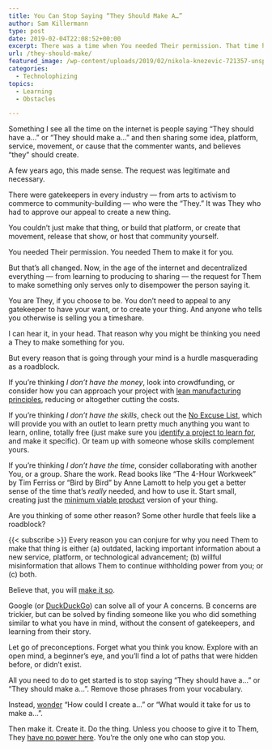 ```yaml
---
title: You Can Stop Saying “They Should Make A…”
author: Sam Killermann
type: post
date: 2019-02-04T22:08:52+00:00
excerpt: There was a time when You needed Their permission. That time has past.
url: /they-should-make/
featured_image: /wp-content/uploads/2019/02/nikola-knezevic-721357-unsplash.jpg
categories:
  - Technolophizing
topics:
  - Learning
  - Obstacles

---
```

Something I see all the time on the internet is people saying &#8220;They should have a&#8230;&#8221; or &#8220;They should make a&#8230;&#8221; and then sharing some idea, platform, service, movement, or cause that the commenter wants, and believes &#8220;they&#8221; should create.

A few years ago, this made sense. The request was legitimate and necessary. 

There were gatekeepers in every industry &#8212; from arts to activism to commerce to community-building &#8212; who were the &#8220;They.&#8221; It was They who had to approve our appeal to create a new thing.

You couldn&#8217;t just make that thing, or build that platform, or create that movement, release that show, or host that community yourself. 

You needed Their permission. You needed Them to make it for you.

<!--more-->

But that&#8217;s all changed. Now, in the age of the internet and decentralized everything &#8212; from learning to producing to sharing &#8212; the request for Them to make something only serves only to disempower the person saying it. 

You are They, if you choose to be. You don&#8217;t need to appeal to any gatekeeper to have your want, or to create your thing. And anyone who tells you otherwise is selling you a timeshare.

I can hear it, in your head. That reason why you might be thinking you need a They to make something for you. 

But every reason that is going through your mind is a hurdle masquerading as a roadblock.

If you&#8217;re thinking _I don&#8217;t have the money_, look into crowdfunding, or consider how you can approach your project with [lean manufacturing principles][1], reducing or altogether cutting the costs. 

If you&#8217;re thinking _I don&#8217;t have the skills_, check out the [No Excuse List][2], which will provide you with an outlet to learn pretty much anything you want to learn, online, totally free (just make sure you [identify a project to learn for][3], and make it specific). Or team up with someone whose skills complement yours.

If you&#8217;re thinking _I don&#8217;t have the time_, consider collaborating with another You, or a group. Share the work. Read books like &#8220;The 4-Hour Workweek&#8221; by Tim Ferriss or &#8220;Bird by Bird&#8221; by Anne Lamott to help you get a better sense of the time that&#8217;s _really_ needed, and how to use it. Start small, creating just the [minimum viable product][4] version of your thing.

Are you thinking of some other reason? Some other hurdle that feels like a roadblock?

{{< subscribe >}}
Every reason you can conjure for why you need Them to make that thing is either (a) outdated, lacking important information about a new service, platform, or technological advancement; (b) willful misinformation that allows Them to continue withholding power from you; or (c) both.

Believe that, you will [make it so][5].

Google (or [DuckDuckGo][6]) can solve all of your A concerns. B concerns are trickier, but can be solved by finding someone like you who did something similar to what you have in mind, without the consent of gatekeepers, and learning from their story.

Let go of preconceptions. Forget what you think you know. Explore with an open mind, a beginner&#8217;s eye, and you&#8217;ll find a lot of paths that were hidden before, or didn&#8217;t exist.

All you need to do to get started is to stop saying &#8220;They should have a&#8230;&#8221; or &#8220;They should make a&#8230;&#8221;. Remove those phrases from your vocabulary. 

Instead, [wonder][7] &#8220;How could I create a&#8230;&#8221; or &#8220;What would it take for us to make a&#8230;&#8221;.

Then make it. Create it. Do the thing. Unless you choose to give it to Them, They [have no power here][8]. You&#8217;re the only one who can stop you.

 [1]: https://en.wikipedia.org/wiki/Lean_manufacturing
 [2]: http://www.noexcuselist.com/
 [3]: /project-based-learning/
 [4]: https://en.wikipedia.org/wiki/Minimum_viable_product
 [5]: https://www.youtube.com/watch?v=FaLyasJPyUU
 [6]: https://duckduckgo.com/
 [7]: /i-miss-wondering/
 [8]: https://www.youtube.com/watch?v=m_mPE9gcQJo